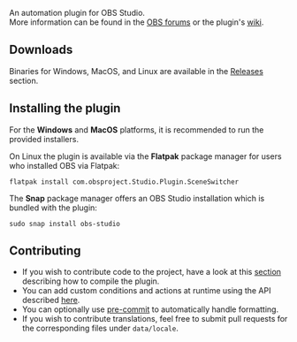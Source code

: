 An automation plugin for OBS Studio.  
More information can be found in the [OBS forums](https://obsproject.com/forum/resources/automatic-scene-switching.395/) or the plugin's [wiki](https://github.com/WarmUpTill/SceneSwitcher/wiki).

## Downloads

Binaries for Windows, MacOS, and Linux are available in the [Releases](https://github.com/WarmUpTill/SceneSwitcher/releases) section.

## Installing the plugin

For the **Windows** and **MacOS** platforms, it is recommended to run the provided installers.

On Linux the plugin is available via the **Flatpak** package manager for users who installed OBS via Flatpak:
```
flatpak install com.obsproject.Studio.Plugin.SceneSwitcher
```

The **Snap** package manager offers an OBS Studio installation which is bundled with the plugin:
```
sudo snap install obs-studio
```

## Contributing

- If you wish to contribute code to the project, have a look at this [section](BUILDING.md) describing how to compile the plugin.
- You can add custom conditions and actions at runtime using the API described [here](https://github.com/WarmUpTill/SceneSwitcher/wiki/Scripting).
- You can optionally use [pre-commit](https://pre-commit.com) to automatically handle formatting.
- If you wish to contribute translations, feel free to submit pull requests for the corresponding files under `data/locale`.
